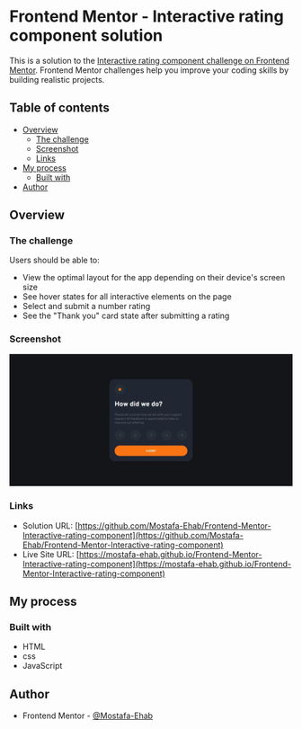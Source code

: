 # Frontend Mentor - Interactive rating component solution

This is a solution to the [Interactive rating component challenge on Frontend Mentor](https://www.frontendmentor.io/challenges/interactive-rating-component-koxpeBUmI). Frontend Mentor challenges help you improve your coding skills by building realistic projects. 

## Table of contents

- [Overview](#overview)
  - [The challenge](#the-challenge)
  - [Screenshot](#screenshot)
  - [Links](#links)
- [My process](#my-process)
  - [Built with](#built-with)
- [Author](#author)

## Overview

### The challenge

Users should be able to:

- View the optimal layout for the app depending on their device's screen size
- See hover states for all interactive elements on the page
- Select and submit a number rating
- See the "Thank you" card state after submitting a rating

### Screenshot

![](./images/screenshot.jpeg)

### Links

- Solution URL: [https://github.com/Mostafa-Ehab/Frontend-Mentor-Interactive-rating-component](https://github.com/Mostafa-Ehab/Frontend-Mentor-Interactive-rating-component)
- Live Site URL: [https://mostafa-ehab.github.io/Frontend-Mentor-Interactive-rating-component](https://mostafa-ehab.github.io/Frontend-Mentor-Interactive-rating-component)

## My process

### Built with

- HTML
- css
- JavaScript

## Author

- Frontend Mentor - [@Mostafa-Ehab](https://www.frontendmentor.io/profile/Mostafa-Ehab)
